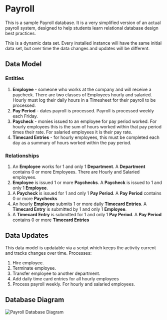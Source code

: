# Payroll

This is a sample Payroll database. It is a very simplified version of an actual payroll system, designed to help students learn relational database design best practices.

This is a dynamic data set. Every installed instance will have the same initial data set, but over time the data changes and updates will be different.

## Data Model

### Entities

1. **Employee** - someone who works at the company and will receive a paycheck. There are two classes of Employees hourly and salaried. Hourly must  log their daily hours in a Timesheet for their payroll to be processed. 
2. **Pay Period** - dates payroll is processed. Payroll is processed weekly each Friday.
3. **Paycheck** - monies issued to an employee for pay period worked. For hourly employees this is the sum of hours worked within that pay period times their rate. For salaried employees it is their pay rate. 
4. **Timecard Entries** - for hourly employees, this must be completed each day as a summary of hours worked within the pay period.

### Relationships

1. An **Employee** works for 1 and only 1 **Department**. A **Department** contains 0 or more Employees. There are Hourly and Salaried employees. 
2. **Employee** is issued 1 or more **Paychecks**. A **Paycheck** is issued to 1 and only 1 **Employee**.
3. A **Paycheck** is issued for 1 and only 1 **Pay Period**. A **Pay Period** contains 0 or more **Paychecks**
4. An hourly  **Employee** submits 1 or more daily **Timecard Entries**. A **Timecard Entry** is submitted by 1 and only 1 **Employee**.
5. A **Timecard Entry** is submitted for 1 and only 1 **Pay Period**. A **Pay Period** contains 0 or more **Timecard Entries**

## Data Updates

This data model is updatable via a script which keeps the activity current and tracks changes over time. Processes:

1. Hire employee. 
2. Terminate employee. 
3. Transfer employee to another department.
4. Add daily time card entries for all hourly employees 
5. Process payroll weekly. For hourly and salaried employees.

## Database Diagram

![Payroll Database Diagram](/static/images/payroll.png)
